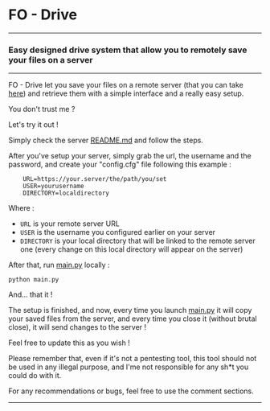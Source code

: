 # FO - Drive

---

### Easy designed drive system that allow you to remotely save your files on a server

---

FO - Drive let you save your files on a remote server (that you can take [here](https://github.com/fxndone/FO-Drive_Server)) and retrieve them with a simple interface and a really easy setup.

You don't trust me ?

Let's try it out !

Simply check the server [README.md](http://github/readme/of/server) and follow the steps.

After you've setup your server, simply grab the url, the username and the password, and create your "config.cfg" file following this example :

```
    URL=https://your.server/the/path/you/set
    USER=yourusername
    DIRECTORY=localdirectory
```

Where :

 - `URL` is your remote server URL
 - `USER` is the username you configured earlier on your server
 - `DIRECTORY` is your local directory that will be linked to the remote server one (every change on this local directory will appear on the server)

After that, run [main.py](https://github.com/path/to/main.py) locally :

    python main.py

And... that it !

The setup is finished, and now, every time you launch [main.py](https://github.com/path/to/main.py) it will copy your saved files from the server, and every time you close it (without brutal close), it will send changes to the server !

Feel free to update this as you wish !

Please remember that, even if it's not a pentesting tool, this tool should not be used in any illegal purpose, and I'me not responsible for any sh*t you could do with it.

For any recommendations or bugs, feel free to use the comment sections.

---